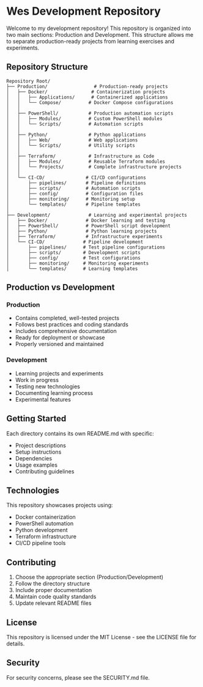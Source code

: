 # Wes Development Repository

Welcome to my development repository! This repository is organized into two main sections: Production and Development. This structure allows me to separate production-ready projects from learning exercises and experiments.

## Repository Structure

```
Repository Root/
├── Production/                 # Production-ready projects
│   ├── Docker/                # Containerization projects
│   │   ├── Applications/      # Containerized applications
│   │   └── Compose/          # Docker Compose configurations
│   │
│   ├── PowerShell/           # Production automation scripts
│   │   ├── Modules/          # Custom PowerShell modules
│   │   └── Scripts/          # Automation scripts
│   │
│   ├── Python/               # Python applications
│   │   ├── Web/              # Web applications
│   │   └── Scripts/          # Utility scripts
│   │
│   ├── Terraform/            # Infrastructure as Code
│   │   ├── Modules/          # Reusable Terraform modules
│   │   └── Projects/         # Complete infrastructure projects
│   │
│   └── CI-CD/               # CI/CD configurations
│       ├── pipelines/       # Pipeline definitions
│       ├── scripts/         # Automation scripts
│       ├── config/          # Configuration files
│       ├── monitoring/      # Monitoring setup
│       └── templates/       # Pipeline templates
│
├── Development/              # Learning and experimental projects
│   ├── Docker/              # Docker learning and testing
│   ├── PowerShell/          # PowerShell script development
│   ├── Python/              # Python learning projects
│   ├── Terraform/           # Infrastructure experiments
│   └── CI-CD/              # Pipeline development
│       ├── pipelines/      # Test pipeline configurations
│       ├── scripts/        # Development scripts
│       ├── config/         # Test configurations
│       ├── monitoring/     # Monitoring experiments
│       └── templates/      # Learning templates
```

## Production vs Development

### Production
- Contains completed, well-tested projects
- Follows best practices and coding standards
- Includes comprehensive documentation
- Ready for deployment or showcase
- Properly versioned and maintained

### Development
- Learning projects and experiments
- Work in progress
- Testing new technologies
- Documenting learning process
- Experimental features

## Getting Started

Each directory contains its own README.md with specific:
- Project descriptions
- Setup instructions
- Dependencies
- Usage examples
- Contributing guidelines

## Technologies

This repository showcases projects using:
- Docker containerization
- PowerShell automation
- Python development
- Terraform infrastructure
- CI/CD pipeline tools

## Contributing

1. Choose the appropriate section (Production/Development)
2. Follow the directory structure
3. Include proper documentation
4. Maintain code quality standards
5. Update relevant README files

## License

This repository is licensed under the MIT License - see the LICENSE file for details.

## Security

For security concerns, please see the SECURITY.md file.
